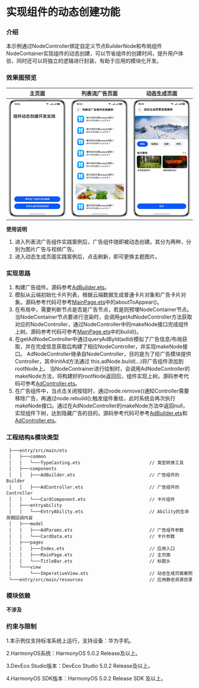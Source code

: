 # 实现组件的动态创建功能

### 介绍

本示例通过NodeController绑定自定义节点BuilderNode和布局组件NodeContainer实现组件的动态创建，可以节省组件的创建时间，提升用户体验，同时还可以将独立的逻辑进行封装，有助于应用的模块化开发。

### 效果图预览
| 主页面                                                       | 列表流广告页面                                                 | 动态生成页面                                                             |
|-----------------------------------------------------------|---------------------------------------------------------|--------------------------------------------------------------------|
| <img src="screenshots/device/MainPage.png" width="300px"> | <img src="screenshots/device/Dialog.png" width="300px"> | <img src="screenshots/device/DynamicallyGeneratePages.png" width="300px"> |

**使用说明**

1. 进入列表流广告组件实践案例后，广告组件随即被动态创建。其分为两种，分别为图片广告与视频广告。
2. 进入动态生成页面实践案例后，点击刷新，即可更换主题图片。

### 实现思路

1. 构建广告组件。源码参考[AdBuilder.ets](./entry/src/main/ets/components/AdBuilder.ets)。
2. 模拟从云端初始化卡片列表，根据云端数据生成普通卡片对象和广告卡片对象。源码参考代码可参考[MainPage.ets](./entry/src/main/ets/pages/MainPage.ets)中的aboutToAppear()。
3. 在布局中，需要判断节点是否是广告节点，若是则预埋NodeContainer节点。当NodeContainer节点要进行渲染时，会调用getAdNodeController方法获取对应的NodeController，通过NodeController中的makeNode接口完成组件上树。源码参考代码可参考[MainPage.ets](./entry/src/main/ets/pages/MainPage.ets)中的build()。
4. 在getAdNodeController中通过queryAdById(adId)模拟了广告信息/布局获取，并在完成信息获取后构建了相应NodeController，并实现makeNode接口。 AdNodeController继承自NodeController，目的是为了给广告模块提供Controller，其中initAd方法通过 this.adNode.build(…)将广告组件添加到rootNode上。
   当NodeContrainer进行绘制时，会调用AdNodeController的makeNode方法，将构建好的rootNode返回后，组件实现上树。源码参考代码可参考[AdController.ets](./entry/src/main/ets/components/AdController.ets)。
5. 在广告组件中，当点击关闭按钮时，通过node.remove()通知Controller需要移除广告，再通过node.rebuild();触发组件重绘，此时系统会再次执行makeNode接口。通过在AdNodeController的makeNode方法中返回null，实现组件下树，达到隐藏广告的目的。源码参考代码可参考[AdBuilder.ets](./entry/src/main/ets/components/AdBuilder.ets)和[AdController.ets](./entry/src/main/ets/components/AdController.ets)。

### 工程结构&模块类型

   ```
    ├───entry/src/main/ets                             
    │   ├───common
    │   │   └───TypeCasting.ets                          // 类型转换工具
    │   ├───components
    │   │   ├───AdBuilder.ets                            // 广告组件的Builder
    │   │   ├───AdController.ets                         // 广告组件的Controller
    │   │   └───CardComponent.ets                        // 卡片组件
    │   ├───entryability
    │   │   └───EntryAbility.ets                         // Ability的生命周期回调内容
    │   ├───model
    │   │   ├───AdParams.ets                             // 广告组件参数
    │   │   └───CardData.ets                             // 卡片参数
    │   ├───pages
    │   │   ├───Index.ets                                // 应用入口
    │   │   ├───MainPage.ets                             // 主页面
    │   │   └───TitleBar.ets                             // 标题头
    │   └───view
    │       └───ImperativeView.ets                       // 动态生成页面案例
    └───entry/src/main/resources                         // 应用静态资源目录
   ```

### 模块依赖

**不涉及**

### 约束与限制

1.本示例仅支持标准系统上运行，支持设备：华为手机。

2.HarmonyOS系统：HarmonyOS 5.0.2 Release及以上。

3.DevEco Studio版本：DevEco Studio 5.0.2 Release及以上。

4.HarmonyOS SDK版本：HarmonyOS 5.0.2 Release SDK 及以上。